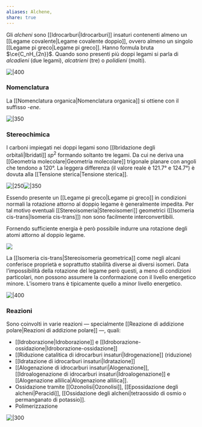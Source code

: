 ```yaml
---
aliases: Alchene,
share: true
---
```

Gli *alcheni* sono [[Idrocarburi|Idrocarburi]] insaturi contenenti almeno un [[Legame covalente|Legame covalente doppio]], ovvero almeno un singolo [[Legame pi greco|Legame pi greco]]. Hanno formula bruta $\ce{C_nH_{2n}}$.
Quando sono presenti più doppi legami si parla di *alcadieni* (due legami), *alcatrieni* (tre) o *polidieni* (molti).

![|400](9eac129e2e6237c5c77a612124162bc4_MD5%201.png)
### Nomenclatura
La [[Nomenclatura organica|Nomenclatura organica]] si ottiene con il suffisso *-ene*.

![|350](e2375437606d7f26ca226dbdcb25c3aa_MD5%201.png)

### Stereochimica
I carboni impiegati nei doppi legami sono [[Ibridazione degli orbitali|Ibridati]] $sp^2$ formando soltanto tre legami. Da cui ne deriva una [[Geometria molecolare|Geometria molecolare]] trigonale planare con angoli che tendono a 120°. La leggera differenza (il valore reale è 121.7° e 124.7°) è dovuta alla [[Tensione sterica|Tensione sterica]].

![|250](alcheni-etilene-propene.png)![|350](3644c99a71d351b9de85364c3f5979d4_MD5%201.png)

Essendo presente un [[Legame pi greco|Legame pi greco]] in condizioni normali la rotazione attorno al doppio legame è generalmente impedita. Per tal motivo eventuali [[Stereoisomeria|Stereoisomeri]] geometrici ([[Isomeria cis-trans|Isomeria cis-trans]]) non sono facilmente interconvertibili.

Fornendo sufficiente energia è però possibile indurre una rotazione degli atomi attorno al doppio legame.

![](e1737aedcf0a361cb9351546339c3709_MD5%201.png)

La [[Isomeria cis-trans|Stereoisomeria geometrica]] come negli alcani conferisce proprietà e soprattutto stabilità diverse ai diversi isomeri. Data l’impossibilità della rotazione del legame però questi, a meno di condizioni particolari, non possono assumere la conformazione con il livello energetico minore.
L’isomero trans è tipicamente quello a minor livello energetico.

![|400](cf44e8cfe056e153e011b2f5f10d1a1a_MD5%201.png)

### Reazioni
Sono coinvolti in varie reazioni — specialmente [[Reazione di addizione polare|Reazioni di addizione polare]] —, quali:
- [[Idroborazione|Idroborazione]] e [[Idroborazione-ossidazione|Idroborazione-ossidazione]]
- [[Riduzione catalitica di idrocarburi insaturi|Idrogenazione]] (riduzione)
- [[Idratazione di idrocarburi insaturi|Idratazione]]
- [[Alogenazione di idrocarburi insaturi|Alogenazione]], [[Idroalogenazione di idrocarburi insaturi|Idroalogenazione]] e [[Alogenazione allilica|Alogenazione allilica]].
- Ossidazione tramite [[Ozonolisi|Ozonolisi]], [[Epossidazione degli alcheni|Peracidi]], [[Ossidazione degli alcheni|tetraossido di osmio o permanganato di potassio]].
- Polimerizzazione

![|300](1e81a87214c2c8de802e9764b71e6edd_MD5%201.png)